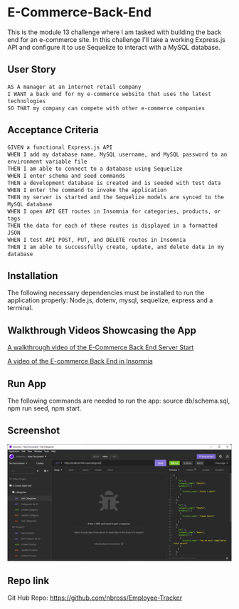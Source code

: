 # E-Commerce-Back-End
This is the module 13 challenge where I am tasked with building the back end for an e-commerce site. In this challenge I'll take a working Express.js API and configure it to use Sequelize to interact with a MySQL database.

## User Story

```
AS A manager at an internet retail company
I WANT a back end for my e-commerce website that uses the latest technologies
SO THAT my company can compete with other e-commerce companies
```

## Acceptance Criteria

```
GIVEN a functional Express.js API
WHEN I add my database name, MySQL username, and MySQL password to an environment variable file
THEN I am able to connect to a database using Sequelize
WHEN I enter schema and seed commands
THEN a development database is created and is seeded with test data
WHEN I enter the command to invoke the application
THEN my server is started and the Sequelize models are synced to the MySQL database
WHEN I open API GET routes in Insomnia for categories, products, or tags
THEN the data for each of these routes is displayed in a formatted JSON
WHEN I test API POST, PUT, and DELETE routes in Insomnia
THEN I am able to successfully create, update, and delete data in my database
```

## Installation
The following necessary dependencies must be installed to run the application properly: Node.js, dotenv, mysql, sequelize, express and a terminal.

## Walkthrough Videos Showcasing the App
[A walkthrough video of the E-Commerce Back End Server Start](./assets/videos/Server_Start.webm)

[A video of the E-commerce Back End in Insomnia](./assets/videos/Insomnia.webm)

## Run App
The following commands are needed to run the app: source db/schema.sql, npm run seed, npm start.

## Screenshot

![E-Commerce Back End](./assets/images/2022-05-23.png)

## Repo link

Git Hub Repo: https://github.com/nbross/Employee-Tracker
